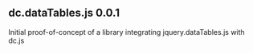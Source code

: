 ## dc.dataTables.js 0.0.1

Initial proof-of-concept of a library integrating jquery.dataTables.js with dc.js
